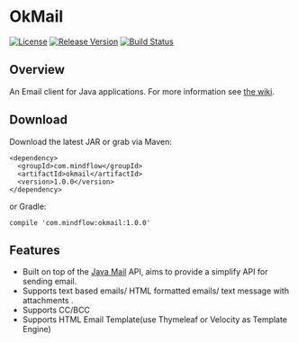 # OkMail
[![License](https://img.shields.io/badge/license-Apache%202-green.svg)](https://www.apache.org/licenses/LICENSE-2.0) [![Release Version](https://img.shields.io/badge/release-1.0.0-red.svg)](https://github.com/TFrise/okmail/releases) [![Build Status](https://travis-ci.org/TFrise/okmail.svg?branch=master)](https://travis-ci.org/TFrise/okmail)

## Overview
An Email client for Java applications. For more information see [the wiki](https://github.com/TiFG/okmail/wiki).

## Download
Download the latest JAR or grab via Maven:
```
<dependency>
  <groupId>com.mindflow</groupId>
  <artifactId>okmail</artifactId>
  <version>1.0.0</version>
</dependency>
```
or Gradle:
```
compile 'com.mindflow:okmail:1.0.0'
```

## Features
* Built on top of the [Java Mail](https://javaee.github.io/javamail/) API, aims to provide a simplify API for sending email.
* Supports text based emails/ HTML formatted emails/ text message with attachments .
* Supports CC/BCC
* Supports HTML Email Template(use Thymeleaf or Velocity as Template Engine)

